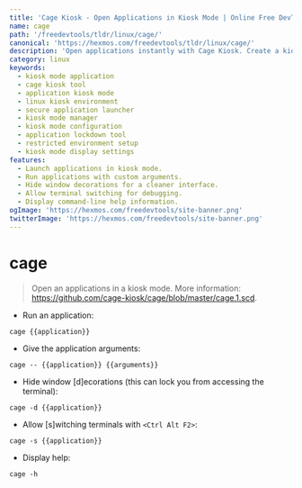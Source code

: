 ```yaml
---
title: 'Cage Kiosk - Open Applications in Kiosk Mode | Online Free DevTools by Hexmos'
name: cage
path: '/freedevtools/tldr/linux/cage/'
canonical: 'https://hexmos.com/freedevtools/tldr/linux/cage/'
description: 'Open applications instantly with Cage Kiosk. Create a kiosk mode environment, restrict application access, and enhance security. Free online tool, no registration required.'
category: linux
keywords:
  - kiosk mode application
  - cage kiosk tool
  - application kiosk mode
  - linux kiosk environment
  - secure application launcher
  - kiosk mode manager
  - kiosk mode configuration
  - application lockdown tool
  - restricted environment setup
  - kiosk mode display settings
features:
  - Launch applications in kiosk mode.
  - Run applications with custom arguments.
  - Hide window decorations for a cleaner interface.
  - Allow terminal switching for debugging.
  - Display command-line help information.
ogImage: 'https://hexmos.com/freedevtools/site-banner.png'
twitterImage: 'https://hexmos.com/freedevtools/site-banner.png'
---
```


# cage

> Open an applications in a kiosk mode.
> More information: <https://github.com/cage-kiosk/cage/blob/master/cage.1.scd>.

- Run an application:

`cage {{application}}`

- Give the application arguments:

`cage -- {{application}} {{arguments}}`

- Hide window [d]ecorations (this can lock you from accessing the terminal):

`cage -d {{application}}`

- Allow [s]witching terminals with `<Ctrl Alt F2>`:

`cage -s {{application}}`

- Display help:

`cage -h`

